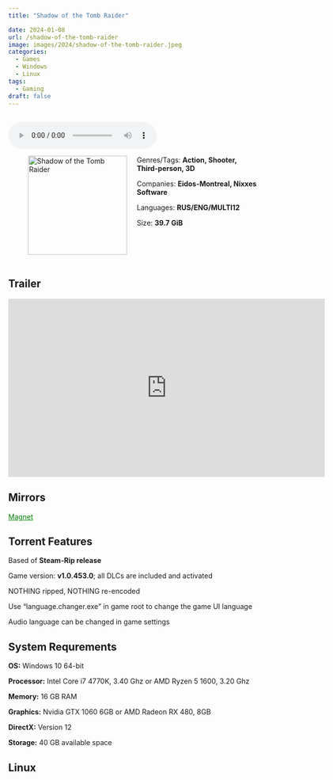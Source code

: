 ```yaml
---
title: "Shadow of the Tomb Raider"

date: 2024-01-08
url: /shadow-of-the-tomb-raider
image: images/2024/shadow-of-the-tomb-raider.jpeg
categories:
  - Games
  - Windows
  - Linux
tags:
  - Gaming
draft: false
---
```

##

<style>
  body.dark-mode,
  body.dark-mode main * {
    background: url('/images/2024/shadow-of-the-tomb-raider.jpg') center center fixed no-repeat;
    background-size: 100% 100%;
    background-size: cover;
    color: #f5f5f5;
  }
</style>
<script>
    document.addEventListener('DOMContentLoaded', function () {
        var body = document.body;
        var switcher = document.querySelector('.js-toggle');
                body.classList.add('dark-mode');
                // Save user preference in storage
                localStorage.setItem('darkMode', 'true');
            
        });
</script>

<audio controls autoplay>
  <source src="/audio/shadow-of-the-tomb-raider.mp3" type="audio/mp3">
  Your browser does not support the audio tag.
</audio>

<figure style="float: left; margin-right: 20px;">
  <img src="/images/2024/shadow-of-the-tomb-raider.jpeg" alt="Shadow of the Tomb Raider" style="width: 200px;">
</figure>

Genres/Tags: **Action, Shooter, Third-person, 3D**

Companies: **Eidos-Montreal, Nixxes Software**

Languages: **RUS/ENG/MULTI12**

Size: **39.7 GiB**
# ⠀

## Trailer
<iframe width="640" height="360" src="https://www.youtube.com/embed/XYtyeqVQnRI" title="Shadow Of The Tomb Raider - Official Trailer" frameborder="0" allow="accelerometer; autoplay; clipboard-write; encrypted-media; gyroscope; picture-in-picture; web-share" allowfullscreen></iframe>

## Mirrors
<a href="mmagnet:?xt=urn:btih:VJ42LVUU3335VKF47YKHSRZFZJGBGUK7&dn=Shadow%20of%20the%20Tomb%20Raider" style="color: green;">Magnet</a>

## Torrent Features
Based of **Steam-Rip release**

Game version: **v1.0.453.0**; all DLCs are included and activated

NOTHING ripped, NOTHING re-encoded

Use “language.changer.exe” in game root to change the game UI language

Audio language can be changed in game settings


## System Requrements
**OS:** Windows 10 64-bit

**Processor:** Intel Core i7 4770K, 3.40 Ghz or AMD Ryzen 5 1600, 3.20 Ghz

**Memory:** 16 GB RAM

**Graphics:** Nvidia GTX 1060 6GB or AMD Radeon RX 480, 8GB

**DirectX:** Version 12

**Storage:** 40 GB available space

## Linux

